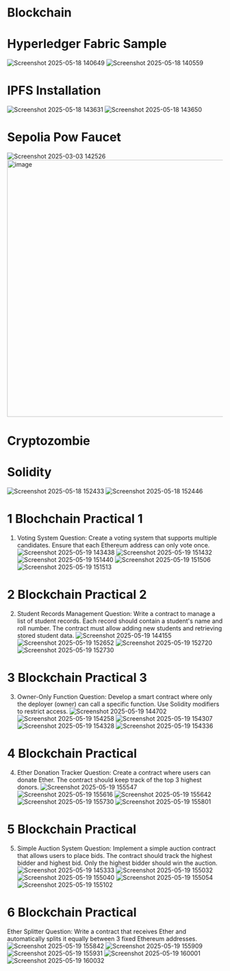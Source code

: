 # Blockchain
# Hyperledger Fabric Sample
![Screenshot 2025-05-18 140649](https://github.com/user-attachments/assets/262b57f1-903f-466b-9dda-2a71cd8c8c8b)
![Screenshot 2025-05-18 140559](https://github.com/user-attachments/assets/a80dd2dc-2901-40b2-bd07-b185928f582b)
# IPFS Installation
![Screenshot 2025-05-18 143631](https://github.com/user-attachments/assets/64014e52-99e3-4cc0-8b6d-af099813cbf1)
![Screenshot 2025-05-18 143650](https://github.com/user-attachments/assets/fe680005-0d94-4a77-975c-f2f251db2bf0)
# Sepolia Pow Faucet
![Screenshot 2025-03-03 142526](https://github.com/user-attachments/assets/29b82325-54d5-4bd1-956b-38245c97a1ae)
<img width="600" alt="image" src="https://github.com/user-attachments/assets/6d33cb6c-c37f-4bfb-9bde-d7cb3884e179" />
# Cryptozombie
# Solidity
![Screenshot 2025-05-18 152433](https://github.com/user-attachments/assets/92724baf-0b06-48b6-b89a-3a7697230472)
![Screenshot 2025-05-18 152446](https://github.com/user-attachments/assets/62d7407b-562f-43b5-b7c4-842c1549a8a8)
# 1 Blochchain Practical 1
1. Voting System
Question:
Create a voting system that supports multiple candidates. Ensure that each Ethereum address can only vote once.
![Screenshot 2025-05-19 143438](https://github.com/user-attachments/assets/f2520d8b-c116-4098-b506-9169abb0fab1)
![Screenshot 2025-05-19 151432](https://github.com/user-attachments/assets/20be72be-4851-4d20-8e23-4d3a6e722778)
![Screenshot 2025-05-19 151440](https://github.com/user-attachments/assets/a0d1e38a-16b6-44d2-9757-aeb8dff5f9d8)
![Screenshot 2025-05-19 151506](https://github.com/user-attachments/assets/169d0b67-8028-46f7-868b-9107b9484592)
![Screenshot 2025-05-19 151513](https://github.com/user-attachments/assets/e316afc0-a163-4b1b-96f2-37f7ecba988c)
# 2 Blockchain Practical 2
2. Student Records Management
Question:
Write a contract to manage a list of student records. Each record should contain a student's name and roll number. The contract must allow adding new students and retrieving stored student data.
![Screenshot 2025-05-19 144155](https://github.com/user-attachments/assets/fac386e6-4cb9-4430-b392-fab58d4d4ff3)
![Screenshot 2025-05-19 152652](https://github.com/user-attachments/assets/beb2a42f-e1d0-443e-aa54-e65a8847e16d)
![Screenshot 2025-05-19 152720](https://github.com/user-attachments/assets/90385211-8495-4320-a82a-b7ebd2feafc5)
![Screenshot 2025-05-19 152730](https://github.com/user-attachments/assets/4eb580ed-a5b7-453e-a483-68dd4ecf2028)
# 3 Blockchain Practical 3
 3. Owner-Only Function
Question:
Develop a smart contract where only the deployer (owner) can call a specific function. Use Solidity modifiers to restrict access.
![Screenshot 2025-05-19 144702](https://github.com/user-attachments/assets/aaecf237-af06-4412-96ed-ac3cea355127)
![Screenshot 2025-05-19 154258](https://github.com/user-attachments/assets/4bed0461-525e-4787-ae7c-bb28a9dd6eae)
![Screenshot 2025-05-19 154307](https://github.com/user-attachments/assets/a97b1872-d707-4c93-b9fd-d5c97acb23c0)
![Screenshot 2025-05-19 154328](https://github.com/user-attachments/assets/a606902d-b76f-42ff-8d04-69c97050406a)
![Screenshot 2025-05-19 154336](https://github.com/user-attachments/assets/ac36b72e-caba-4b8f-9d1b-b3d5b5742c13)
# 4 Blockchain Practical
4. Ether Donation Tracker
Question:
Create a contract where users can donate Ether. The contract should keep track of the top 3 highest donors.
![Screenshot 2025-05-19 155547](https://github.com/user-attachments/assets/164cd5a2-603f-40e5-bd02-c985ec142fd0)
![Screenshot 2025-05-19 155616](https://github.com/user-attachments/assets/6e43ec87-05b1-4c4a-8265-40ee14dace5e)
![Screenshot 2025-05-19 155642](https://github.com/user-attachments/assets/b1385909-2478-44a7-964a-5e4cbb866d0c)
![Screenshot 2025-05-19 155730](https://github.com/user-attachments/assets/e67e4679-c813-495f-b2b9-6dd0e6ea63dd)
![Screenshot 2025-05-19 155801](https://github.com/user-attachments/assets/36d80e78-325f-41d4-b5bf-9de14d72bc13)
# 5 Blockchain Practical
5. Simple Auction System
Question:
Implement a simple auction contract that allows users to place bids. The contract should track the highest bidder and highest bid. Only the highest bidder should win the auction.
![Screenshot 2025-05-19 145333](https://github.com/user-attachments/assets/46118a4e-f545-4e3c-b7f5-19f0be2d3c6c)
![Screenshot 2025-05-19 155032](https://github.com/user-attachments/assets/0b103e14-5a43-49dc-8a85-3e2e44522a83)
![Screenshot 2025-05-19 155040](https://github.com/user-attachments/assets/f047426e-0146-4233-a354-c104b2f8f1de)
![Screenshot 2025-05-19 155054](https://github.com/user-attachments/assets/cc1553cf-6e63-4a86-ac40-893b8ba7b261)
![Screenshot 2025-05-19 155102](https://github.com/user-attachments/assets/e68c290f-12a2-45a2-87fb-acf7084e7d98)
# 6 Blockchain Practical
Ether Splitter
Question:
Write a contract that receives Ether and automatically splits it equally between 3 fixed Ethereum addresses.
![Screenshot 2025-05-19 155842](https://github.com/user-attachments/assets/8187e1f3-d177-4374-a221-1bff7ccb20cc)
![Screenshot 2025-05-19 155909](https://github.com/user-attachments/assets/d06964d9-433d-4c8a-b91e-e7e82662b713)
![Screenshot 2025-05-19 155931](https://github.com/user-attachments/assets/9bf18b69-00cf-44f9-8bb6-16d11ec6b7bd)
![Screenshot 2025-05-19 160001](https://github.com/user-attachments/assets/267cb959-8955-4e28-b4a5-2a60392a37b5)
![Screenshot 2025-05-19 160032](https://github.com/user-attachments/assets/5dc0c02a-e137-4900-8588-8766be98f035)

